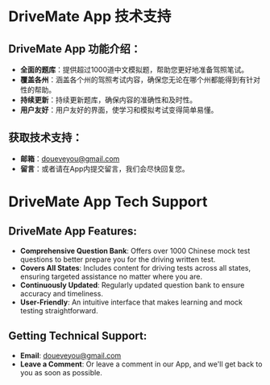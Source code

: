 # DriveMate App 技术支持

## DriveMate App 功能介绍：

- **全面的题库**：提供超过1000道中文模拟题，帮助您更好地准备驾照笔试。
- **覆盖各州**：涵盖各个州的驾照考试内容，确保您无论在哪个州都能得到有针对性的帮助。
- **持续更新**：持续更新题库，确保内容的准确性和及时性。
- **用户友好**：用户友好的界面，使学习和模拟考试变得简单易懂。

## 获取技术支持：

- **邮箱**：[doueveyou@gmail.com](mailto:doueveyou@gmail.com)
- **留言**：或者请在App内提交留言，我们会尽快回复您。


# DriveMate App Tech Support

## DriveMate App Features:

- **Comprehensive Question Bank**: Offers over 1000 Chinese mock test questions to better prepare you for the driving written test.
- **Covers All States**: Includes content for driving tests across all states, ensuring targeted assistance no matter where you are.
- **Continuously Updated**: Regularly updated question bank to ensure accuracy and timeliness.
- **User-Friendly**: An intuitive interface that makes learning and mock testing straightforward.

## Getting Technical Support:

- **Email**: [doueveyou@gmail.com](mailto:doueveyou@gmail.com)
- **Leave a Comment**: Or leave a comment in our App, and we'll get back to you as soon as possible.




